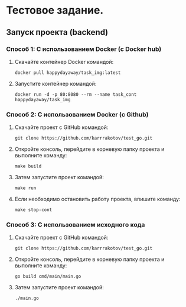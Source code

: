 # Тестовое задание.

## Запуск проекта (backend)

### Способ 1: С использованием Docker (с Docker hub)

1. Скачайте контейнер Docker командой:

    ```
    docker pull happydayaway/task_img:latest
    ```

2. Запустите контейнер командой:

    ```
    docker run -d -p 80:8080 --rm --name task_cont happydayaway/task_img
    ```

### Способ 2: С использованием Docker (с Github)

1. Скачайте проект с GitHub командой:

    ```
    git clone https://github.com/karrrakotov/test_go.git
    ```

2. Откройте консоль, перейдите в корневую папку проекта и выполните команду:

    ```
    make build
    ```

3. Затем запустите проект командой:

    ```
    make run
    ```
4. Если необходимо остановить работу проекта, впишите команду:

    ```
    make stop-cont
    ```
### Способ 3: С использованием исходного кода
1. Скачайте проект с GitHub командой:

    ```
    git clone https://github.com/karrrakotov/test_go.git
    ```

2. Откройте консоль, перейдите в корневую папку проекта и выполните команду:

    ```
    go build cmd/main/main.go
    ```
3. Затем запустите проект командой:

    ```
    ./main.go
    ```
